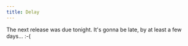 ```yaml
---
title: Delay
---
```

The next release was due tonight. It's gonna be late, by at least a few days... :-(
